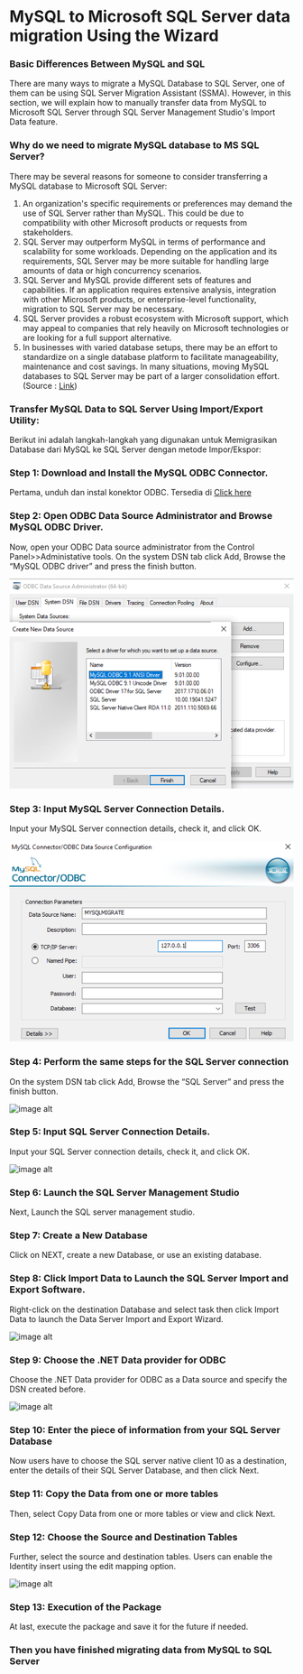 # MySQL to Microsoft SQL Server data migration Using the Wizard

### Basic Differences Between MySQL and SQL
There are many ways to migrate a MySQL Database to SQL Server, one of them can be using SQL Server Migration Assistant (SSMA). However, in this section, we will explain how to manually transfer data from MySQL to Microsoft SQL Server through SQL Server Management Studio's Import Data feature.

### Why do we need to migrate MySQL database to MS SQL Server?
There may be several reasons for someone to consider transferring a MySQL database to Microsoft SQL Server:
1. An organization's specific requirements or preferences may demand the use of SQL Server rather than MySQL. This could be due to compatibility with other Microsoft products or requests from stakeholders.
2. SQL Server may outperform MySQL in terms of performance and scalability for some workloads. Depending on the application and its requirements, SQL Server may be more suitable for handling large amounts of data or high concurrency scenarios.
3. SQL Server and MySQL provide different sets of features and capabilities. If an application requires extensive analysis, integration with other Microsoft products, or enterprise-level functionality, migration to SQL Server may be necessary.
4. SQL Server provides a robust ecosystem with Microsoft support, which may appeal to companies that rely heavily on Microsoft technologies or are looking for a full support alternative.
5. In businesses with varied database setups, there may be an effort to standardize on a single database platform to facilitate manageability, maintenance and cost savings. In many situations, moving MySQL databases to SQL Server may be part of a larger consolidation effort. (Source : [Link](https://www-linkedin-com.translate.goog/pulse/how-migrate-mysql-database-sql-server-get-best-solution-nfmqc?_x_tr_sl=en&_x_tr_tl=id&_x_tr_hl=id&_x_tr_pto=sge#:~:text=Metode%20Profesional%20Khusus%20untuk%20Mentransfer,para%20ahli%20berikut%20untuk%20migrasi:))

### Transfer MySQL Data to SQL Server Using Import/Export Utility:
Berikut ini adalah langkah-langkah yang digunakan untuk Memigrasikan Database dari MySQL ke SQL Server dengan metode Impor/Ekspor:

### Step 1: Download and Install the MySQL ODBC Connector. 

Pertama, unduh dan instal konektor ODBC. Tersedia di [Click here](https://downloads.mysql.com/archives/c-odbc/)

### Step 2: Open ODBC Data Source Administrator and Browse MySQL ODBC Driver.

Now, open your ODBC Data source administrator from the Control Panel>>Administative tools. On the system DSN tab click Add, Browse the “MySQL ODBC driver” and press the finish button.

![image alt](https://github.com/Biancaninna/Data-Migration-Using-Wizard/blob/5f57e691398b85cd8d16215b74512ce572021fe2/Images/CREATE%20ODBC%20CONNECTOR%20FOR%20MYSQL%20.png) 

### Step 3: Input MySQL Server Connection Details.

Input your MySQL Server connection details, check it, and click OK.

![image alt](https://github.com/Biancaninna/Data-Migration-Using-Wizard/blob/5f57e691398b85cd8d16215b74512ce572021fe2/Images/ODBC%20MYSQL.png) 

### Step 4: Perform the same steps for the SQL Server connection

On the system DSN tab click Add, Browse the “SQL Server” and press the finish button.

![image alt](https://github.com/Biancaninna/MySQL-to-SQL-Server-Data-Migration/blob/830c44bb8215c0ae28c21bf2c043ba4d12c429fd/Images/CREATE%20ODBC%20CONNECTOR%20FOR%20SQL%20SERVER%20.png) 


### Step 5: Input SQL Server Connection Details.

Input your SQL Server connection details, check it, and click OK.

![image alt](https://github.com/Biancaninna/MySQL-to-SQL-Server-Data-Migration/blob/830c44bb8215c0ae28c21bf2c043ba4d12c429fd/Images/ODBC%20SQL%20SERVER.png) 

### Step 6: Launch the SQL Server Management Studio

Next, Launch the SQL server management studio.

### Step 7: Create a New Database 

Click on NEXT, create a new Database, or use an existing database.

### Step 8: Click Import Data to Launch the SQL Server Import and Export Software.

Right-click on the destination Database and select task then click Import Data to launch the Data Server Import and Export Wizard.

![image alt](https://github.com/Biancaninna/MySQL-to-SQL-Server-Data-Migration/blob/830c44bb8215c0ae28c21bf2c043ba4d12c429fd/Images/IMPORT%20DATA%20FROM%20MYSQL%20TO%20SQL%20SERVER.png) 

### Step 9: Choose the .NET Data provider for ODBC 

Choose the .NET Data provider for ODBC as a Data source and specify the DSN created before.

![image alt](https://github.com/Biancaninna/MySQL-to-SQL-Server-Data-Migration/blob/830c44bb8215c0ae28c21bf2c043ba4d12c429fd/Images/MYSQL%20DATA%20SOURCE.png) 

### Step 10: Enter the piece of information from your SQL Server Database

Now users have to choose the SQL server native client 10 as a destination, enter the details of their SQL Server Database, and then click Next.

### Step 11: Copy the Data from one or more tables

Then, select Copy Data from one or more tables or view and click Next.

### Step 12: Choose the Source and Destination Tables

Further, select the source and destination tables. Users can enable the Identity insert using the edit mapping option.

![image alt](https://github.com/Biancaninna/MySQL-to-SQL-Server-Data-Migration/blob/224f964b00837931754a09a5e885b50a190fe0f5/Images/CONTINUED%202.png) 

### Step 13: Execution of the Package

At last, execute the package and save it for the future if needed.

### Then you have finished migrating data from MySQL to SQL Server










